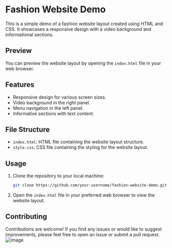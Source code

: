# Fashion Website Demo

This is a simple demo of a fashion website layout created using HTML and CSS. It showcases a responsive design with a video background and informational sections.

## Preview

You can preview the website layout by opening the `index.html` file in your web browser.

## Features

- Responsive design for various screen sizes.
- Video background in the right panel.
- Menu navigation in the left panel.
- Informative sections with text content.

## File Structure

- `index.html`: HTML file containing the website layout structure.
- `style.css`: CSS file containing the styling for the website layout.

## Usage

1. Clone the repository to your local machine:

    ```bash
    git clone https://github.com/your-username/fashion-website-demo.git
    ```

2. Open the `index.html` file in your preferred web browser to view the website layout.

## Contributing

Contributions are welcome! If you find any issues or would like to suggest improvements, please feel free to open an issue or submit a pull request.
![image](https://github.com/MrSahalImran/cssProject/assets/160908949/69c0ba3b-d728-4895-b8c0-bd3377002ff1)

